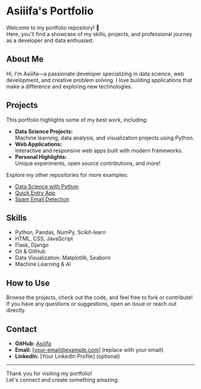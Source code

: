 # Asiiifa's Portfolio

Welcome to my portfolio repository! 🚀  
Here, you'll find a showcase of my skills, projects, and professional journey as a developer and data enthusiast.

## About Me

Hi, I'm Asiiifa—a passionate developer specializing in data science, web development, and creative problem solving. I love building applications that make a difference and exploring new technologies.

## Projects

This portfolio highlights some of my best work, including:

- **Data Science Projects:**  
  Machine learning, data analysis, and visualization projects using Python.
- **Web Applications:**  
  Interactive and responsive web apps built with modern frameworks.
- **Personal Highlights:**  
  Unique experiments, open source contributions, and more!

Explore my other repositories for more examples:
- [Data Science with Python](https://github.com/Asiiifa/Data-science-python-)
- [Quick Entry App](https://github.com/Asiiifa/quick-entry-app)
- [Spam Email Detection](https://github.com/Asiiifa/spam-email-detection.ipynb)

## Skills

- Python, Pandas, NumPy, Scikit-learn
- HTML, CSS, JavaScript
- Flask, Django
- Git & GitHub
- Data Visualization: Matplotlib, Seaborn
- Machine Learning & AI

## How to Use

Browse the projects, check out the code, and feel free to fork or contribute!  
If you have any questions or suggestions, open an issue or reach out directly.

## Contact

- **GitHub:** [Asiiifa](https://github.com/Asiiifa)
- **Email:** [your-email@example.com] (replace with your email)
- **LinkedIn:** [Your LinkedIn Profile] (optional)

---

Thank you for visiting my portfolio!  
Let's connect and create something amazing.

